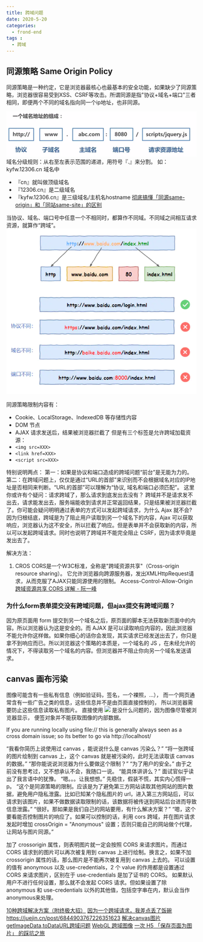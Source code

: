 ```yaml
---
title: 跨域问题
date: 2020-5-20
categories:
  - frond-end
tags :
  - 跨域
---
```


## 同源策略 Same Origin Policy
同源策略是一种约定，它是浏览器最核心也最基本的安全功能，如果缺少了同源策略，浏览器很容易受到XSS、CSRF等攻击。所谓同源是指"协议+域名+端口"三者相同，即便两个不同的域名指向同一个ip地址，也非同源。

![地址](../images/url.png)
域名分级规则：从右至左表示范围的递进，用符号『.』来分割。
如：kyfw.12306.cn 域名中
- 『cn』就叫做顶级域名
- 『12306.cn』是二级域名
- 『kyfw.12306.cn』是三级域名/主机名hostname
[彻底搞懂「同源same-origin」和「同站same-site」的区别](https://juejin.cn/post/6877496781505200142)


当协议、域名、端口号中任意一个不相同时，都算作不同域。不同域之间相互请求资源，就算作“跨域”。
![禁止跨域](../images/crossDomain.png)

同源策略限制内容有：
- Cookie、LocalStorage、IndexedDB 等存储性内容
- DOM 节点
- AJAX 请求发送后，结果被浏览器拦截了
但是有三个标签是允许跨域加载资源：
- `<img src=XXX>`
- `<link href=XXX>`
- `<script src=XXX>`

特别说明两点：
第一：如果是协议和端口造成的跨域问题“前台”是无能为力的。
第二：在跨域问题上，仅仅是通过“URL的首部”来识别而不会根据域名对应的IP地址是否相同来判断。“URL的首部”可以理解为“协议, 域名和端口必须匹配”。
这里你或许有个疑问：请求跨域了，那么请求到底发出去没有？
跨域并不是请求发不出去，请求能发出去，服务端能收到请求并正常返回结果，只是结果被浏览器拦截了。你可能会疑问明明通过表单的方式可以发起跨域请求，为什么 Ajax 就不会?因为归根结底，跨域是为了阻止用户读取到另一个域名下的内容，Ajax 可以获取响应，浏览器认为这不安全，所以拦截了响应。但是表单并不会获取新的内容，所以可以发起跨域请求。同时也说明了跨域并不能完全阻止 CSRF，因为请求毕竟是发出去了。

解决方法：
1. CROS
CORS是一个W3C标准，全称是"跨域资源共享"（Cross-origin resource sharing）。
它允许浏览器向跨源服务器，发出XMLHttpRequest请求，从而克服了AJAX只能同源使用的限制。
Access-Control-Allow-Origin
[跨域资源共享 CORS 详解 - 阮一峰](http://www.ruanyifeng.com/blog/2016/04/cors.html)

### 为什么form表单提交没有跨域问题，但ajax提交有跨域问题？
因为原页面用 form 提交到另一个域名之后，原页面的脚本无法获取新页面中的内容。所以浏览器认为这是安全的。而 AJAX 是可以读取响应内容的，因此浏览器不能允许你这样做。如果你细心的话你会发现，其实请求已经发送出去了，你只是拿不到响应而已。所以浏览器这个策略的本质是，一个域名的 JS ，在未经允许的情况下，不得读取另一个域名的内容。但浏览器并不阻止你向另一个域名发送请求。


## canvas 画布污染
图像可能含有一些私有信息（例如验证码，签名，一个裸照，...）， 而一个网页通常含有一些广告之类的信息，这些信息并不是由页面直接控制的， 所以浏览器需要防止这些信息读取私有图片。
直接使用 <img src="private.jpg"> 是没什么问题的，因为图像尽管被浏览器显示， 便签对象并不能获取图像的内部数据。

If you are running locally using file:// this is generally always seen as a cross domain issue; so its better to go via
http://localhost/

“我看你简历上说使用过 canvas ，能说说什么是 canvas 污染么？”
“将一张跨域的图片绘制到 canvas 上，这个 canvas 就是被污染的，此时无法读取该 canvas 的数据。”
“那你能说说浏览器为什么要做这个限制？”
“为了用户的安全。” 由于之前没有思考过，又不想承认不会，我随口一说。
“能具体讲讲么？” 面试官似乎读出了我言语中的犹豫。
“嗯。。。让我想想。” 先稳住，假装不慌，其实内心慌得一p。
“这个是同源策略的限制。应该是为了避免第三方网站读取其他网站的图片数据，避免用户隐私泄露。比如已知某个隐私图片的 url，进入第三方网站后，可以请求到该图片，如果不做数据读取限制的话，该数据将被传送到网站后台进而导致信息泄露。”
“很好。那如果是我们自己的网站要用，有什么解决方案？”
“嗯，这个要看能否控制图片的响应了。如果可以控制的话，利用 cors 跨域，并在图片请求发起时增加 crossOrigin = "Anonymous" 设置；否则只能自己的网站做个代理，让网站与图片同源。”

加了 crossorigin 属性，则表明图片就一定会按照 CORS 来请求图片。而通过CORS 请求到的图片可以再次被复用到 canvas 上进行绘制。换言之，如果不加 crossorigin 属性的话，那么图片是不能再次被复用到 canvas 上去的。
可以设置的值有 anonymous 以及 use-credentials，2 个 value 的作用都是设置通过 CORS 来请求图片，区别在于 use-credentials 是加了证书的 CORS。
如果默认用户不进行任何设置，那么就不会发起 CORS 请求。但如果设置了除 anonymous 和 use-credentials 以外的其他值，包括空字串在内，默认会当作 anonymous来处理。


[10种跨域解决方案（附终极大招）](https://juejin.cn/post/6844904126246027278)
[因为一个跨域请求，我差点丢了饭碗](https://juejin.cn/post/6844904170764369934)
https://juejin.cn/post/6844903767226351623
[解决canvas图片getImageData,toDataURL跨域问题](https://www.zhangxinxu.com/wordpress/2018/02/crossorigin-canvas-getimagedata-cors/)
[WebGL 跨域图像](https://webglfundamentals.org/webgl/lessons/zh_cn/webgl-cors-permission.html)
[一次 H5 「保存页面为图片」 的踩坑之旅](https://juejin.cn/post/6844903513848283143)